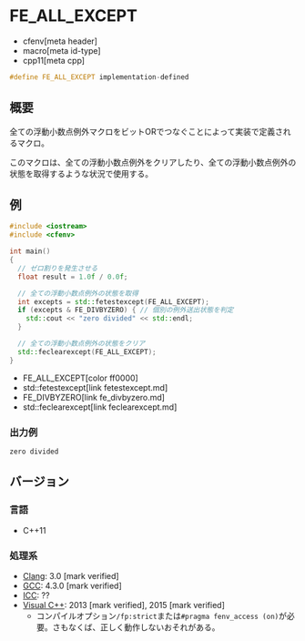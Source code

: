 # FE_ALL_EXCEPT
* cfenv[meta header]
* macro[meta id-type]
* cpp11[meta cpp]

```cpp
#define FE_ALL_EXCEPT implementation-defined
```

## 概要
全ての浮動小数点例外マクロをビットORでつなぐことによって実装で定義されるマクロ。

このマクロは、全ての浮動小数点例外をクリアしたり、全ての浮動小数点例外の状態を取得するような状況で使用する。

## 例
```cpp example
#include <iostream>
#include <cfenv>

int main()
{
  // ゼロ割りを発生させる
  float result = 1.0f / 0.0f;

  // 全ての浮動小数点例外の状態を取得
  int excepts = std::fetestexcept(FE_ALL_EXCEPT);
  if (excepts & FE_DIVBYZERO) { // 個別の例外送出状態を判定
    std::cout << "zero divided" << std::endl;
  }

  // 全ての浮動小数点例外の状態をクリア
  std::feclearexcept(FE_ALL_EXCEPT);
}
```
* FE_ALL_EXCEPT[color ff0000]
* std::fetestexcept[link fetestexcept.md]
* FE_DIVBYZERO[link fe_divbyzero.md]
* std::feclearexcept[link feclearexcept.md]

### 出力例
```
zero divided
```

## バージョン
### 言語
- C++11

### 処理系
- [Clang](/implementation.md#clang): 3.0 [mark verified]
- [GCC](/implementation.md#gcc): 4.3.0 [mark verified]
- [ICC](/implementation.md#icc): ??
- [Visual C++](/implementation.md#visual_cpp): 2013 [mark verified], 2015 [mark verified]
	- コンパイルオプション`/fp:strict`または`#pragma fenv_access (on)`が必要。さもなくば、正しく動作しないおそれがある。
